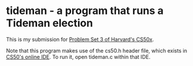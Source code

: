 # tideman - a program that runs a Tideman election

This is my submission for [Problem Set 3 of Harvard's CS50x](https://cs50.harvard.edu/x/2021/psets/3/tideman/).

Note that this program makes use of the cs50.h header file, which exists in [CS50's online IDE](https://ide.cs50.io/). To run it, open tideman.c within that IDE.